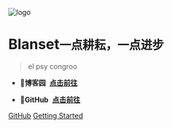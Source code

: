 ![logo](images/头像.ico)



# Blanset<small>一点耕耘，一点进步</small>

> el psy congroo

- 🍉**博客园**&nbsp;&nbsp;[**点击前往**](<https://www.cnblogs.com/blanset/>)

- 🍉**GitHub**&nbsp;&nbsp;[**点击前往**](<https://github.com/blanset/>)

[GitHub](<https://github.com/blanset>)
[Getting Started](/首页/首页.md)

